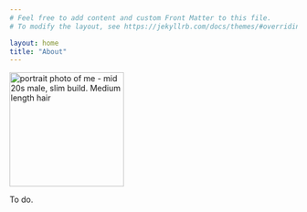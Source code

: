 ```yaml
---
# Feel free to add content and custom Front Matter to this file.
# To modify the layout, see https://jekyllrb.com/docs/themes/#overriding-theme-defaults

layout: home
title: "About"
---
```

<img src="/images/portrait.jpg" alt="portrait photo of me - mid 20s male, slim build. Medium length hair" style="width:200px;"/>

To do.


